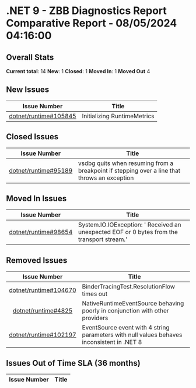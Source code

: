 # .NET 9 - ZBB Diagnostics Report Comparative Report - 08/05/2024 04:16:00

## Overall Stats

**Current total**: 14
**New**: 1
**Closed**: 1
**Moved In**: 1
**Moved Out** 4

## New Issues

| **Issue Number** | **Title** |
| :--------------: | --------- |
| [dotnet/runtime#105845](https://github.com/dotnet/runtime/issues/105845) | Initializing RuntimeMetrics |

## Closed Issues

| **Issue Number** | **Title** |
| :--------------: | --------- |
| [dotnet/runtime#95189](https://github.com/dotnet/runtime/issues/95189) | vsdbg quits when resuming from a breakpoint if stepping over a line that throws an exception  |

## Moved In Issues

| **Issue Number** | **Title** |
| :--------------: | --------- |
| [dotnet/runtime#98654](https://github.com/dotnet/runtime/issues/98654) | System.IO.IOException: ' Received an unexpected EOF or 0 bytes from the transport stream.' |

## Removed Issues

| **Issue Number** | **Title** |
| :--------------: | --------- |
| [dotnet/runtime#104670](https://github.com/dotnet/runtime/issues/104670) | BinderTracingTest.ResolutionFlow times out |
| [dotnet/runtime#4825](https://github.com/dotnet/diagnostics/issues/4825) | NativeRuntimeEventSource behaving poorly in conjunction with other providers |
| [dotnet/runtime#102197](https://github.com/dotnet/runtime/issues/102197) | EventSource event with 4 string parameters with null values behaves inconsistent in .NET 8 |

## Issues Out of Time SLA (36 months)

| **Issue Number** | **Title** |
| :--------------: | --------- |

